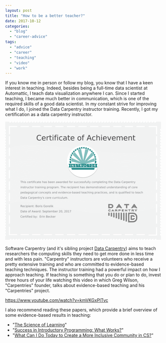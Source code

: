 ```yaml
---
layout: post
title: "How to be a better teacher?"
date: 2017-10-12
categories: 
  - "blog"
  - "career-advice"
tags: 
  - "advice"
  - "career"
  - "teaching"
  - "video"
  - "work"
---
```


If you know me in person or follow my blog, you know that I have a keen interest in teaching. Indeed, besides being a full-time data scientist at Automattic, I teach data visualization anywhere I can. Since I started teaching, I became much better in communication, which is one of the required skills of a good data scientist. In my constant strive for improving what I do, I joined the Data Carpentry instructor training. Recently, I got my certification as a data carpentry instructor.

![Certificate of achievement. Data Carpentry instructor](/assets/images/2017/10/certificate-of-achievement-data-carpentry.png)

Software Carpentry (and it's sibling project [Data Carpentry](http://www.datacarpentry.org/)) aims to teach researchers the computing skills they need to get more done in less time and with less pain. "Carpentry" instructors are volunteers who receive a pretty extensive training and who are committed to evidence-based teaching techniques. The instructor training had a powerful impact on how I approach teaching. If teaching is something that you do or plan to do, invest three hours of your life watching this video in which Greg Wilson, "Carpentries" founder, talks about evidence-based teaching and his "Carpentries" project.

https://www.youtube.com/watch?v=kmVKGxPlTvc

I also recommend reading these papers, which provide a brief overview of some evidence-based results in teaching:

- "[The Science of Learning](https://swcarpentry.github.io/instructor-training/files/papers/science-of-learning-2015.pdf)"
- "[Success in Introductory Programming: What Works?](https://swcarpentry.github.io/instructor-training/files/papers/porter-what-works-2013.pdf)"
- "[What Can I Do Today to Create a More Inclusive Community in CS?](https://swcarpentry.github.io/instructor-training/files/papers/lee-create-inclusive-community-2015.pdf)"
